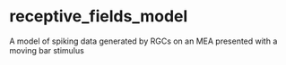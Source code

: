 # receptive_fields_model
A model of spiking data generated by RGCs on an MEA presented with a moving bar stimulus
